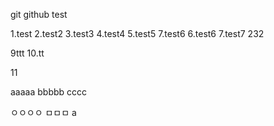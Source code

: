 git github test

1.test
2.test2
3.test3
4.test4
5.test5 
7.test6
6.test6
7.test7
232

9ttt
10.tt

11

aaaaa
bbbbb
cccc

ㅇㅇㅇㅇ
ㅁㅁㅁ
a
